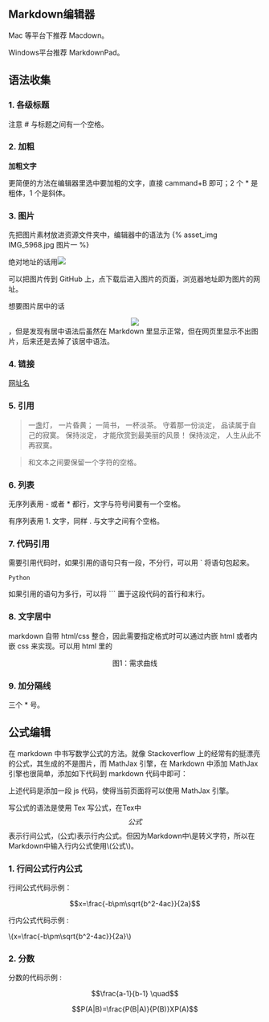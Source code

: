 ## Markdown编辑器

Mac 等平台下推荐 Macdown。

Windows平台推荐 MarkdownPad。


## 语法收集

### 1. 各级标题
注意 # 与标题之间有一个空格。

### 2. 加粗
**加粗文字**

更简便的方法在编辑器里选中要加粗的文字，直接 cammand+B 即可；2 个 * 是粗体，1 个是斜体。

### 3. 图片
先把图片素材放进资源文件夹中，编辑器中的语法为 {% asset_img IMG_5968.jpg 图片一 %}

绝对地址的话用![](网址)

可以把图片传到 GitHub 上，点下载后进入图片的页面，浏览器地址即为图片的网址。

想要图片居中的话<center>![](网址)</center>，但是发现有居中语法后虽然在 Markdown 里显示正常，但在网页里显示不出图片，后来还是去掉了该居中语法。

### 4. 链接
[网址名](http://www.baidu.com)

### 5. 引用
> 一盏灯， 一片昏黄； 一简书， 一杯淡茶。 守着那一份淡定， 品读属于自己的寂寞。 保持淡定， 才能欣赏到最美丽的风景！ 保持淡定， 人生从此不再寂寞。

> 和文本之间要保留一个字符的空格。

### 6. 列表
无序列表用 - 或者 * 都行，文字与符号间要有一个空格。

有序列表用 1. 文字，同样 . 与文字之间有个空格。

### 7. 代码引用
需要引用代码时，如果引用的语句只有一段，不分行，可以用 ` 将语句包起来。

`Python`

如果引用的语句为多行，可以将 ``` 置于这段代码的首行和末行。

### 8. 文字居中
markdown 自带 html/css 整合，因此需要指定格式时可以通过内嵌 html 或者内嵌 css 来实现。可以用 html 里的 <center>图1：需求曲线</center>

### 9. 加分隔线
三个 * 号。



## 公式编辑
在 markdown 中书写数学公式的方法。就像 Stackoverflow 上的经常有的挺漂亮的公式，其生成的不是图片，而 MathJax 引擎，在 Markdown 中添加 MathJax 引擎也很简单，添加如下代码到 markdown 代码中即可：

<script type="text/javascript" src="http://cdn.mathjax.org/mathjax/latest/MathJax.js?config=default"></script>

上述代码是添加一段 js 代码，使得当前页面将可以使用 MathJax 引擎。

写公式的语法是使用 Tex 写公式，在Tex中$$公式$$表示行间公式，\(公式\)表示行内公式。但因为Markdown中\是转义字符，所以在Markdown中输入行内公式使用\\(公式\\)。

### 1. 行间公式行内公式
行间公式代码示例：

$$x=\frac{-b\pm\sqrt{b^2-4ac}}{2a}$$ 

行内公式代码示例 :

\\(x=\frac{-b\pm\sqrt{b^2-4ac}}{2a}\\)

### 2. 分数
分数的代码示例 :

$$\frac{a-1}{b-1} \quad$$

$$P(A|B)=\frac{P(B|A)}{P(B)}XP(A)$$







